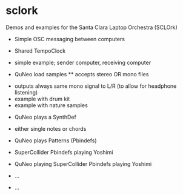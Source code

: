 # sclork
Demos and examples for the Santa Clara Laptop Orchestra (SCLOrk)

* Simple OSC messaging between computers

* Shared TempoClock
- simple example; sender computer, receiving computer

* QuNeo load samples
** accepts stereo OR mono files
- outputs always same mono signal to L/R (to allow for headphone listening)
- example with drum kit
- example with nature samples

* QuNeo plays a SynthDef
- either single notes or chords

* QuNeo plays Patterns (Pbindefs)

* SuperCollider Pbindefs playing Yoshimi

* QuNeo playing SuperCollider Pbindefs playing Yoshimi

* ...

* ...


